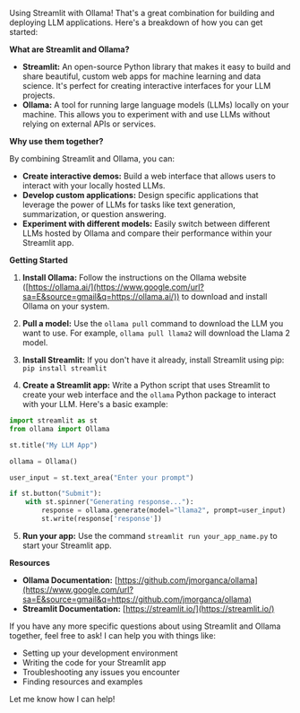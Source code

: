 Using Streamlit with Ollama\! That's a great combination for building and deploying LLM applications. Here's a breakdown of how you can get started:

**What are Streamlit and Ollama?**

  * **Streamlit:** An open-source Python library that makes it easy to build and share beautiful, custom web apps for machine learning and data science. It's perfect for creating interactive interfaces for your LLM projects.
  * **Ollama:** A tool for running large language models (LLMs) locally on your machine. This allows you to experiment with and use LLMs without relying on external APIs or services.

**Why use them together?**

By combining Streamlit and Ollama, you can:

  * **Create interactive demos:** Build a web interface that allows users to interact with your locally hosted LLMs.
  * **Develop custom applications:** Design specific applications that leverage the power of LLMs for tasks like text generation, summarization, or question answering.
  * **Experiment with different models:** Easily switch between different LLMs hosted by Ollama and compare their performance within your Streamlit app.

**Getting Started**

1.  **Install Ollama:** Follow the instructions on the Ollama website ([https://ollama.ai/](https://www.google.com/url?sa=E&source=gmail&q=https://ollama.ai/)) to download and install Ollama on your system.

2.  **Pull a model:** Use the `ollama pull` command to download the LLM you want to use. For example, `ollama pull llama2` will download the Llama 2 model.

3.  **Install Streamlit:** If you don't have it already, install Streamlit using pip: `pip install streamlit`

4.  **Create a Streamlit app:** Write a Python script that uses Streamlit to create your web interface and the `ollama` Python package to interact with your LLM. Here's a basic example:

<!-- end list -->

```python
import streamlit as st
from ollama import Ollama

st.title("My LLM App")

ollama = Ollama()

user_input = st.text_area("Enter your prompt")

if st.button("Submit"):
    with st.spinner("Generating response..."):
        response = ollama.generate(model="llama2", prompt=user_input)
        st.write(response['response'])
```

5.  **Run your app:** Use the command `streamlit run your_app_name.py` to start your Streamlit app.

**Resources**

  * **Ollama Documentation:** [https://github.com/jmorganca/ollama](https://www.google.com/url?sa=E&source=gmail&q=https://github.com/jmorganca/ollama)
  * **Streamlit Documentation:** [https://streamlit.io/](https://streamlit.io/)

If you have any more specific questions about using Streamlit and Ollama together, feel free to ask\! I can help you with things like:

  * Setting up your development environment
  * Writing the code for your Streamlit app
  * Troubleshooting any issues you encounter
  * Finding resources and examples

Let me know how I can help\!
